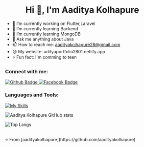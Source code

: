 <h1 align="center">Hi 👋, I'm Aaditya Kolhapure</h1>

- 🔭 I’m currently working on Flutter,Laravel
- 🌱 I’m currently learning Backend
- 🌱 I’m currently learning MongoDB
- 💬 Ask me anything about Java 
- 📫 How to reach me: aadityakolhapure28@gmail.com
- 😄 My website: adityaportfolio2801.netlify.app
- ⚡ Fun fact: I'm comming to teen
  
### Connect with me:
<div id="badges">
  <a href="https://github.com/aadityakolhapure">
    <img src="https://img.shields.io/badge/Github-white?style=for-the-badge&logo=Github&logoColor=black" alt="Github Badge"/>
  </a>
   <a href="https://www.linkedin.com/in/aaditya-kolhapure-534a2b241/">
    <img src="https://img.shields.io/badge/LinkedIn-blue?style=for-the-badge&logo=facebook&logoColor=white" alt="Facebook Badge"/>
  </a>
</div>

### Languages and Tools:
[![My Skills](https://skillicons.dev/icons?i=c,java,html,css,bootstrap,javascript,php,github,git,mysql,laravel,aws,mongodb,&=5)](https://skillicons.dev)

![Aaditya Kolhapure GitHub stats](https://github-readme-stats.vercel.app/api?username=aadityakolhapure&show_icons=true&theme=dark)

![Top Langs](https://github-readme-stats.vercel.app/api/top-langs/?username=aadityakolhapure&theme=dark)


<br>
⭐ From [aadityakolhapure](https://github.com/aadityakolhapure)
